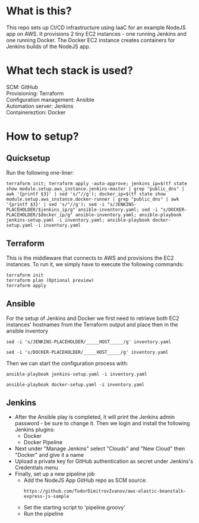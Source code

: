 # What is this? 
This repo sets up CI/CD infrastructure using IaaC for an example NodeJS app on AWS. It provisions 2 tiny EC2 instances - one running Jenkins and one running Docker. The Docker EC2 instance creates containers for Jenkins builds of the NodeJS app.  
# What tech stack is used? 
SCM: GitHub  
Provisioning: Terraform  
Configuration management: Ansible  
Automation server:  Jenkins  
Containereztion: Docker  

# How to setup? 
## Quicksetup
Run the following one-liner:
```
terraform init; terraform apply -auto-approve; jenkins_ip=$(tf state show module.setup.aws_instance.jenkins-master | grep "public_dns" | awk '{printf $3}' | sed 's/"//g'); docker_ip=$(tf state show module.setup.aws_instance.docker-runner | grep "public_dns" | awk '{printf $3}' | sed 's/"//g'); sed -i "s/JENKINS-PLACEHOLDER/$jenkins_ip/g" ansible-inventory.yaml; sed -i "s/DOCKER-PLACEHOLDER/$docker_ip/g" ansible-inventory.yaml; ansible-playbook jenkins-setup.yaml -i inventory.yaml; ansible-playbook docker-setup.yaml -i inventory.yaml
```
## Terraform
This is the middleware that connects to AWS and provisions the EC2 instances. To run it, we simply have to execute the following commands:
```
terraform init
terraform plan (Optional preview)
terraform apply 
```
## Ansible 
For the setup of Jenkins and Docker we first need to retrieve both EC2 instances' hostnames from the Terraform output and place then in the ansible inventory
```
sed -i 's/JENKINS-PLACEHOLDER/_____HOST_____/g' inventory.yaml
```
```
sed -i 's/DOCKER-PLACEHOLDER/_____HOST_____/g' inventory.yaml
```
Then we can start the configuration process with:  
```
ansible-playbook jenkins-setup.yaml -i inventory.yaml
```
```
ansible-playbook docker-setup.yaml -i inventory.yaml
```
## Jenkins 
* After the Ansible play is completed, it will print the Jenkins admin password - be sure to change it. Then we login and install the following Jenkins plugins: 
  * Docker
  * Docker Pipeline
* Next under "Manage Jenkins" select "Clouds" and "New Cloud" then "Docker" and give it a name 
* Upload a private key for GitHub authentication as  secret under Jenkins's Credentials menu
* Finally, set up a new pipeline job 
  * Add the NodeJS App GitHub repo as SCM source:
    ```
    https://github.com/TodorDimitrovIvanov/aws-elastic-beanstalk-express-js-sample
    ```
  * Set the starting script to 'pipeline.groovy'
  * Run the pipeline